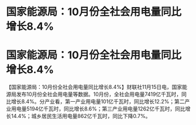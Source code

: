 # 国家能源局：10月份全社会用电量同比增长8.4%

# 国家能源局：10月份全社会用电量同比增长8.4%

【国家能源局：10月份全社会用电量同比增长8.4%】财联社11月15日电，国家能源局发布10月份全社会用电量等数据。10月份，全社会用电量7419亿千瓦时，同比增长8.4%。分产业看，第一产业用电量101亿千瓦时，同比增长12.2%；第二产业用电量5194亿千瓦时，同比增长8.6%；第三产业用电量1262亿千瓦时，同比增长14.4%；城乡居民生活用电量862亿千瓦时，同比下降0.7%。

